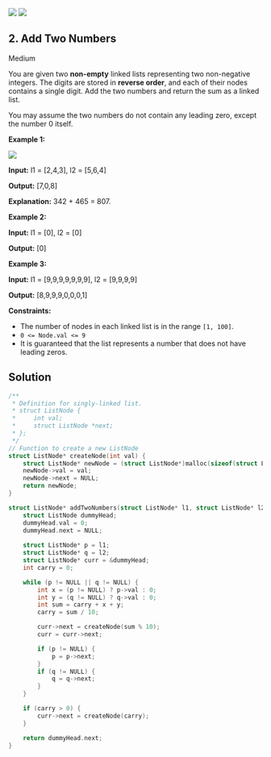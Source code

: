 [![](https://img.shields.io/github/stars/LeetCode-in-C/LeetCode-in-C?label=Stars&style=flat-square)](https://github.com/LeetCode-in-C/LeetCode-in-C)
[![](https://img.shields.io/github/forks/LeetCode-in-C/LeetCode-in-C?label=Fork%20me%20on%20GitHub%20&style=flat-square)](https://github.com/LeetCode-in-C/LeetCode-in-C/fork)

## 2\. Add Two Numbers

Medium

You are given two **non-empty** linked lists representing two non-negative integers. The digits are stored in **reverse order**, and each of their nodes contains a single digit. Add the two numbers and return the sum as a linked list.

You may assume the two numbers do not contain any leading zero, except the number 0 itself.

**Example 1:**

![](https://assets.leetcode.com/uploads/2020/10/02/addtwonumber1.jpg)

**Input:** l1 = [2,4,3], l2 = [5,6,4]

**Output:** [7,0,8]

**Explanation:** 342 + 465 = 807. 

**Example 2:**

**Input:** l1 = [0], l2 = [0]

**Output:** [0] 

**Example 3:**

**Input:** l1 = [9,9,9,9,9,9,9], l2 = [9,9,9,9]

**Output:** [8,9,9,9,0,0,0,1] 

**Constraints:**

*   The number of nodes in each linked list is in the range `[1, 100]`.
*   `0 <= Node.val <= 9`
*   It is guaranteed that the list represents a number that does not have leading zeros.

## Solution

```c
/**
 * Definition for singly-linked list.
 * struct ListNode {
 *     int val;
 *     struct ListNode *next;
 * };
 */
// Function to create a new ListNode
struct ListNode* createNode(int val) {
    struct ListNode* newNode = (struct ListNode*)malloc(sizeof(struct ListNode));
    newNode->val = val;
    newNode->next = NULL;
    return newNode;
}

struct ListNode* addTwoNumbers(struct ListNode* l1, struct ListNode* l2) {
    struct ListNode dummyHead;
    dummyHead.val = 0;
    dummyHead.next = NULL;
    
    struct ListNode* p = l1;
    struct ListNode* q = l2;
    struct ListNode* curr = &dummyHead;
    int carry = 0;

    while (p != NULL || q != NULL) {
        int x = (p != NULL) ? p->val : 0;
        int y = (q != NULL) ? q->val : 0;
        int sum = carry + x + y;
        carry = sum / 10;

        curr->next = createNode(sum % 10);
        curr = curr->next;

        if (p != NULL) {
            p = p->next;
        }
        if (q != NULL) {
            q = q->next;
        }
    }

    if (carry > 0) {
        curr->next = createNode(carry);
    }

    return dummyHead.next;
}
```